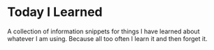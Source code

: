 # Today I Learned

A collection of information snippets for things I have learned about whatever I am using. Because all too often I learn it and then forget it.
